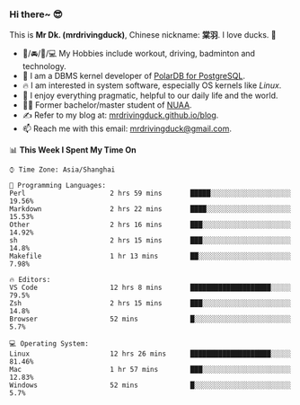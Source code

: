 ### Hi there~ 😎

This is **Mr Dk. (mrdrivingduck)**, Chinese nickname: **棠羽**. I love ducks. 🦆

- 💪/🚘/🏸/💻 My Hobbies include workout, driving, badminton and technology.
- 🍊 I am a DBMS kernel developer of [PolarDB for PostgreSQL](https://github.com/ApsaraDB/PolarDB-for-PostgreSQL).
- 🔥 I am interested in system software, especially OS kernels like *Linux*.
- 🔧 I enjoy everything pragmatic, helpful to our daily life and the world.
- 👨‍🎓 Former bachelor/master student of [NUAA](https://en.wikipedia.org/wiki/Nanjing_University_of_Aeronautics_and_Astronautics).
- ✍ Refer to my blog at: [mrdrivingduck.github.io/blog](https://www.mrdrivingduck.cn/blog/#/).
- 📫 Reach me with this email: [mrdrivingduck@gmail.com](mailto:mrdrivingduck@gmail.com).

<!--START_SECTION:waka-->
📊 **This Week I Spent My Time On** 

```text
⌚︎ Time Zone: Asia/Shanghai

💬 Programming Languages: 
Perl                     2 hrs 59 mins       █████░░░░░░░░░░░░░░░░░░░░   19.56% 
Markdown                 2 hrs 22 mins       ████░░░░░░░░░░░░░░░░░░░░░   15.53% 
Other                    2 hrs 16 mins       ███░░░░░░░░░░░░░░░░░░░░░░   14.92% 
sh                       2 hrs 15 mins       ███░░░░░░░░░░░░░░░░░░░░░░   14.8% 
Makefile                 1 hr 13 mins        ██░░░░░░░░░░░░░░░░░░░░░░░   7.98%

🔥 Editors: 
VS Code                  12 hrs 8 mins       ████████████████████░░░░░   79.5% 
Zsh                      2 hrs 15 mins       ███░░░░░░░░░░░░░░░░░░░░░░   14.8% 
Browser                  52 mins             █░░░░░░░░░░░░░░░░░░░░░░░░   5.7%

💻 Operating System: 
Linux                    12 hrs 26 mins      ████████████████████░░░░░   81.46% 
Mac                      1 hr 57 mins        ███░░░░░░░░░░░░░░░░░░░░░░   12.83% 
Windows                  52 mins             █░░░░░░░░░░░░░░░░░░░░░░░░   5.7%

```


<!--END_SECTION:waka-->

<!-- ![Mr Dk.'s GitHub Stats](https://github-readme-stats.vercel.app/api?username=mrdrivingduck&count_private&show_icons=true&theme=buefy) -->

<!-- ![Most Used Languages](https://github-readme-stats.vercel.app/api/top-langs/?username=mrdrivingduck&exclude_repo=mips32-CPU,snort-tcp-socket&theme=buefy&layout=compact&langs_count=10) -->


<!--
**mrdrivingduck/mrdrivingduck** is a ✨ _special_ ✨ repository because its `README.md` (this file) appears on your GitHub profile.

Here are some ideas to get you started:

- 🔭 I’m currently working on ...
- 🌱 I’m currently learning ...
- 👯 I’m looking to collaborate on ...
- 🤔 I’m looking for help with ...
- 💬 Ask me about ...
- 📫 How to reach me: ...
- 😄 Pronouns: ...
- ⚡ Fun fact: ...
-->
